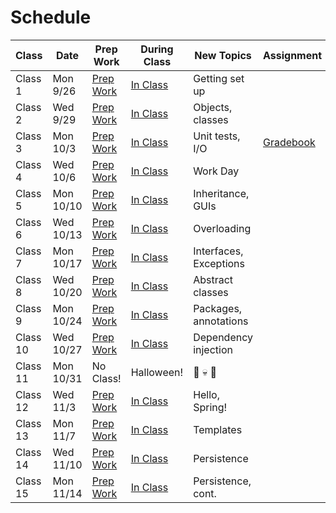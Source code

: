 # Schedule

Class | Date | Prep Work | During Class | New Topics | Assignment | Assignment Due
|-----|------|-----------|--------------|------------|------------|---------------|
Class 1 | Mon 9/26 | [Prep Work](./class1-prep) | [In Class](./class1) | Getting set up | | |
Class 2 | Wed 9/29 | [Prep Work](./class2-prep) | [In Class](./class2) | Objects, classes | | |
Class 3 | Mon 10/3 | [Prep Work](./class3-prep) | [In Class](./class3) | Unit tests, I/O | [Gradebook][gradebook] | |
Class 4 | Wed 10/6 | [Prep Work](./class4-prep) | [In Class](./class4) | Work Day | | |
Class 5 | Mon 10/10 | [Prep Work](./class5-prep) | [In Class](./class5) | Inheritance, GUIs | | [Gradebook][gradebook] |
Class 6 | Wed 10/13 | [Prep Work](./class6-prep) | [In Class](./class6) | Overloading | | |
Class 7 | Mon 10/17 | [Prep Work](./class7-prep) | [In Class](./class7) | Interfaces, Exceptions | | |
Class 8 | Wed 10/20 | [Prep Work](./class8-prep) | [In Class](./class8) | Abstract classes | | |
Class 9 | Mon 10/24 | [Prep Work](./class9-prep) | [In Class](./class9) | Packages, annotations| | |
Class 10 | Wed 10/27 | [Prep Work](./class10-prep) | [In Class](./class10) | Dependency injection | | |
Class 11 | Mon 10/31 | No Class! | Halloween! | 🍬 💀 👻 | | |
Class 12 | Wed 11/3 | [Prep Work](./class11-prep) | [In Class](./class11) | Hello, Spring!| | |
Class 13 | Mon 11/7 | [Prep Work](./class12-prep) | [In Class](./class12) | Templates | | |
Class 14 | Wed 11/10 | [Prep Work](./class13-prep) | [In Class](./class13) | Persistence | | |
Class 15 | Mon 11/14 | [Prep Work](./class14-prep) | [In Class](./class14) | Persistence, cont. | | |

[gradebook]: ../materials/assignments/gradebook
